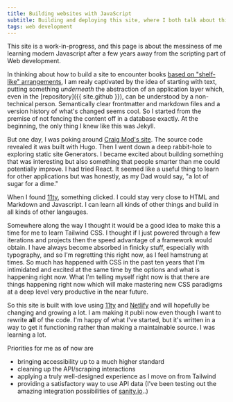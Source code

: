 ```yaml
---
title: Building websites with JavaScript
subtitle: Building and deploying this site, where I both talk about things and test them out
tags: web development
---
```


This site is a work-in-progress, and this page is about the messiness of me learning modern Javascript after a few years away from the scripting part of Web development.

In thinking about how to build a site to encounter books [based on "shelf-like" arrangements](/no-books-but-on-shelves), I am realy captivated by the idea of starting with text, putting something *underneath* the abstraction of an application layer which, even in the [repository]({{ site.github }}), can be understood by a non-technical person. Semantically clear frontmatter and markdown files and a version history of what's changed seems cool. So I started from the premise of not fencing the content off in a database exactly. At the beginning, the only thing I knew like this was Jekyll.

But one day, I was poking around [Craig Mod's site](https://craigmod.com/). The source code revealed it was built with Hugo. Then I went down a deep rabbit-hole to exploring static site Generators. I became excited about building something that was interesting but also something that people smarter than me could potentially improve. I had tried React. It seemed like a useful thing to learn for other applications but was honestly, as my Dad would say, "a lot of sugar for a dime."

When I found [11ty](https://11ty.dev), something clicked. I could stay very close to HTML and Markdown and Javascript. I can learn all kinds of other things and build in all kinds of other langauges.

Somewhere along the way I thought it would be a good idea to make this a time for me to learn Tailwind CSS. I thought if I just powered through a few iterations and projects then the speed advantage of a framework would obtain. I have always become absorbed in finicky stuff, especially with typography, and so I'm regretting this right now, as I feel hamstrung at times. So much has happened with CSS in the past ten years that I'm intimidated and excited at the same time by the options and what is happening right now. What I'm telling myself right now is that there are things happening right now which will make mastering new CSS paradigms at a deep level very productive in the near future.

So this site is built with love using [11ty](https://11ty.dev) and [Netlify]([11ty](https://netlify.com)) and will hopefully be changing and growing a lot. I am making it publi now even though I want to rewrite **all** of the code. I'm happy of what I've started, but it's written in  a way to get it functioning rather than making a maintainable source. I was learning a lot. 

Priorities for me as of now are 
* bringing accessibility up to a much higher standard
* cleaning up the API/scraping interactions
* applying a truly well-designed experience as I move on from Tailwind
* providing a satisfactory way to use API data (I've been testing out the amazing integration possibilities of [sanity.io](https://sanity.io)..)